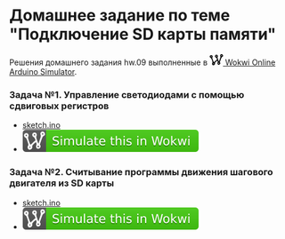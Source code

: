 # Домашнее задание по теме "Подключение SD карты памяти"
Решения домашнего задания hw.09 выполненные в [<img src="wokwi_logo.svg" alt="Wokwi" height="20"> Wokwi Online Arduino Simulator](https://wokwi.com/).

### Задача №1. Управление светодиодами с помощью сдвиговых регистров
-  [sketch.ino](task.01/sketch.ino)
-  [![Wokwi badge](wokwi_badge.svg)](https://wokwi.com/projects/428851897287915521)

### Задача №2. Считывание программы движения шагового двигателя из SD карты
-  [sketch.ino](task.02/sketch.ino)
-  [![Wokwi badge](wokwi_badge.svg)](https://wokwi.com/projects/428694736747368449)
